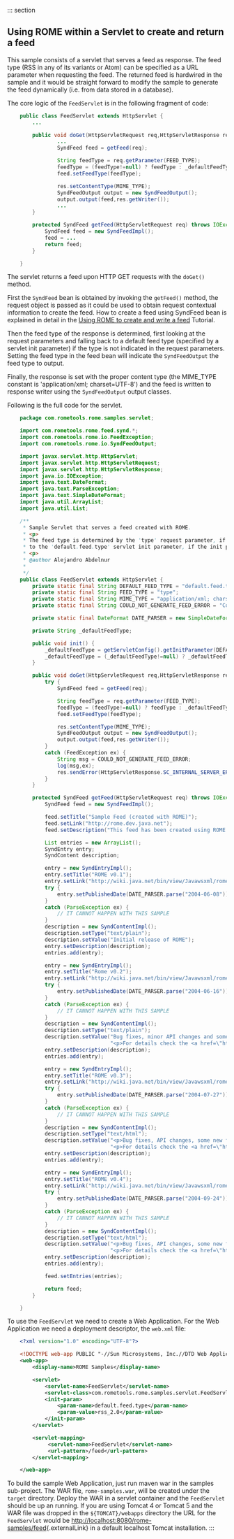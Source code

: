 ::: section
## Using ROME within a Servlet to create and return a feed

This sample consists of a servlet that serves a feed as response. The
feed type (RSS in any of its variants or Atom) can be specified as a URL
parameter when requesting the feed. The returned feed is hardwired in
the sample and it would be straight forward to modify the sample to
generate the feed dynamically (i.e. from data stored in a database).

The core logic of the `FeedServlet` is in the following fragment of
code:

```java
    public class FeedServlet extends HttpServlet {
        ...

        public void doGet(HttpServletRequest req,HttpServletResponse res) throws IOException {
                ...
                SyndFeed feed = getFeed(req);

                String feedType = req.getParameter(FEED_TYPE);
                feedType = (feedType!=null) ? feedType : _defaultFeedType;
                feed.setFeedType(feedType);

                res.setContentType(MIME_TYPE);
                SyndFeedOutput output = new SyndFeedOutput();
                output.output(feed,res.getWriter());
                ...
        }

        protected SyndFeed getFeed(HttpServletRequest req) throws IOException,FeedException {
            SyndFeed feed = new SyndFeedImpl();
            feed = ...
            return feed;
        }

    }
```

The servlet returns a feed upon HTTP GET requests with the `doGet()`
method.

First the `SyndFeed` bean is obtained by invoking the `getFeed()`
method, the request object is passed as it could be used to obtain
request contextual information to create the feed. How to create a feed
using SyndFeed bean is explained in detail in the [Using ROME to create
and write a
feed](./RssAndAtOMUtilitiEsROMEV0.5TutorialUsingROMEToCreateAndWriteASyndicationFeed.html)
Tutorial.

Then the feed type of the response is determined, first looking at the
request parameters and falling back to a default feed type (specified by
a servlet init parameter) if the type is not indicated in the request
parameters. Setting the feed type in the feed bean will indicate the
`SyndFeedOutput` the feed type to output.

Finally, the response is set with the proper content type (the MIME_TYPE
constant is \'application/xml; charset=UTF-8\') and the feed is written
to response writer using the `SyndFeedOutput` output classes.

Following is the full code for the servlet.

```java
    package com.rometools.rome.samples.servlet;

    import com.rometools.rome.feed.synd.*;
    import com.rometools.rome.io.FeedException;
    import com.rometools.rome.io.SyndFeedOutput;

    import javax.servlet.http.HttpServlet;
    import javax.servlet.http.HttpServletRequest;
    import javax.servlet.http.HttpServletResponse;
    import java.io.IOException;
    import java.text.DateFormat;
    import java.text.ParseException;
    import java.text.SimpleDateFormat;
    import java.util.ArrayList;
    import java.util.List;

    /**
     * Sample Servlet that serves a feed created with ROME.
     * <p>
     * The feed type is determined by the 'type' request parameter, if the parameter is missing it defaults
     * to the 'default.feed.type' servlet init parameter, if the init parameter is missing it defaults to 'atom_0.3'
     * <p>
     * @author Alejandro Abdelnur
     *
     */
    public class FeedServlet extends HttpServlet {
        private static final String DEFAULT_FEED_TYPE = "default.feed.type";
        private static final String FEED_TYPE = "type";
        private static final String MIME_TYPE = "application/xml; charset=UTF-8";
        private static final String COULD_NOT_GENERATE_FEED_ERROR = "Could not generate feed";

        private static final DateFormat DATE_PARSER = new SimpleDateFormat("yyyy-MM-dd");

        private String _defaultFeedType;

        public void init() {
            _defaultFeedType = getServletConfig().getInitParameter(DEFAULT_FEED_TYPE);
            _defaultFeedType = (_defaultFeedType!=null) ? _defaultFeedType : "atom_0.3";
        }

        public void doGet(HttpServletRequest req,HttpServletResponse res) throws IOException {
            try {
                SyndFeed feed = getFeed(req);

                String feedType = req.getParameter(FEED_TYPE);
                feedType = (feedType!=null) ? feedType : _defaultFeedType;
                feed.setFeedType(feedType);

                res.setContentType(MIME_TYPE);
                SyndFeedOutput output = new SyndFeedOutput();
                output.output(feed,res.getWriter());
            }
            catch (FeedException ex) {
                String msg = COULD_NOT_GENERATE_FEED_ERROR;
                log(msg,ex);
                res.sendError(HttpServletResponse.SC_INTERNAL_SERVER_ERROR,msg);
            }
        }

        protected SyndFeed getFeed(HttpServletRequest req) throws IOException,FeedException {
            SyndFeed feed = new SyndFeedImpl();

            feed.setTitle("Sample Feed (created with ROME)");
            feed.setLink("http://rome.dev.java.net");
            feed.setDescription("This feed has been created using ROME (Java syndication utilities");

            List entries = new ArrayList();
            SyndEntry entry;
            SyndContent description;

            entry = new SyndEntryImpl();
            entry.setTitle("ROME v0.1");
            entry.setLink("http://wiki.java.net/bin/view/Javawsxml/rome01");
            try {
                entry.setPublishedDate(DATE_PARSER.parse("2004-06-08"));
            }
            catch (ParseException ex) {
                // IT CANNOT HAPPEN WITH THIS SAMPLE
            }
            description = new SyndContentImpl();
            description.setType("text/plain");
            description.setValue("Initial release of ROME");
            entry.setDescription(description);
            entries.add(entry);

            entry = new SyndEntryImpl();
            entry.setTitle("Rome v0.2");
            entry.setLink("http://wiki.java.net/bin/view/Javawsxml/rome02");
            try {
                entry.setPublishedDate(DATE_PARSER.parse("2004-06-16"));
            }
            catch (ParseException ex) {
                // IT CANNOT HAPPEN WITH THIS SAMPLE
            }
            description = new SyndContentImpl();
            description.setType("text/plain");
            description.setValue("Bug fixes, minor API changes and some new features"+
                                 "<p>For details check the <a href=\"https://rometools.jira.com/wiki/display/ROME/Change+Log#ChangeLog-Changesmadefromv0.2tov0.3\">Changes Log for 0.2</a></p>");
            entry.setDescription(description);
            entries.add(entry);

            entry = new SyndEntryImpl();
            entry.setTitle("ROME v0.3");
            entry.setLink("http://wiki.java.net/bin/view/Javawsxml/rome03");
            try {
                entry.setPublishedDate(DATE_PARSER.parse("2004-07-27"));
            }
            catch (ParseException ex) {
                // IT CANNOT HAPPEN WITH THIS SAMPLE
            }
            description = new SyndContentImpl();
            description.setType("text/html");
            description.setValue("<p>Bug fixes, API changes, some new features and some Unit testing</p>"+
                                 "<p>For details check the <a href=\"https://rometools.jira.com/wiki/display/ROME/Change+Log#ChangeLog-Changesmadefromv0.3tov0.4\">Changes Log for 0.3</a></p>");
            entry.setDescription(description);
            entries.add(entry);

            entry = new SyndEntryImpl();
            entry.setTitle("ROME v0.4");
            entry.setLink("http://wiki.java.net/bin/view/Javawsxml/rome04");
            try {
                entry.setPublishedDate(DATE_PARSER.parse("2004-09-24"));
            }
            catch (ParseException ex) {
                // IT CANNOT HAPPEN WITH THIS SAMPLE
            }
            description = new SyndContentImpl();
            description.setType("text/html");
            description.setValue("<p>Bug fixes, API changes, some new features, Unit testing completed</p>"+
                                 "<p>For details check the <a href=\"https://rometools.jira.com/wiki/display/ROME/Change+Log#ChangeLog-Changesmadefromv0.4tov0.5\">Changes Log for 0.4</a></p>");
            entry.setDescription(description);
            entries.add(entry);

            feed.setEntries(entries);

            return feed;
        }

    }
```

To use the `FeedServlet` we need to create a Web Application. For the
Web Application we need a deployment descriptor, the `web.xml` file:

```xml
    <?xml version="1.0" encoding="UTF-8"?>

    <!DOCTYPE web-app PUBLIC "-//Sun Microsystems, Inc.//DTD Web Application 2.3//EN" "http://java.sun.com/dtd/web-app_2_3.dtd">
    <web-app>
        <display-name>ROME Samples</display-name>

        <servlet>
            <servlet-name>FeedServlet</servlet-name>
            <servlet-class>com.rometools.rome.samples.servlet.FeedServlet</servlet-class>
            <init-param>
                <param-name>default.feed.type</param-name>
                <param-value>rss_2.0</param-value>
            </init-param>
        </servlet>

        <servlet-mapping>
             <servlet-name>FeedServlet</servlet-name>
             <url-pattern>/feed</url-pattern>
        </servlet-mapping>

    </web-app>
```

To build the sample Web Application, just run maven war in the samples
sub-project. The WAR file, `rome-samples.war`, will be created under the
`target` directory. Deploy the WAR in a servlet container and the
`FeedServlet` should be up an running. If you are using Tomcat 4 or
Tomcat 5 and the WAR file was dropped in the `${TOMCAT}/webapps`
directory the URL for the `FeedServlet` would be
[http://localhost:8080/rome-samples/feed](http://localhost:8080/rome-samples/feed){.externalLink}
in a default localhost Tomcat installation.
:::
